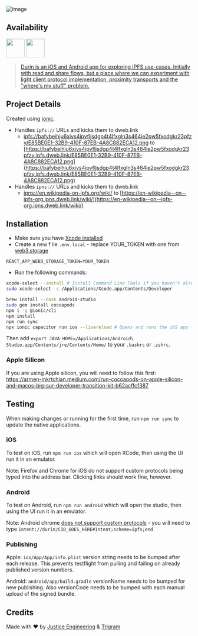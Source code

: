 ![image](https://user-images.githubusercontent.com/1844554/208213758-c967debb-2097-4967-9790-58545e73bd6f.png)

## Availability

[<img src="https://user-images.githubusercontent.com/1844554/208214016-4cdbe4e4-f7d6-4ad6-bfda-44d7d5e4ee6d.png" height="50">](https://apps.apple.com/us/app/durin/id1613391995)
[<img src="https://user-images.githubusercontent.com/1844554/208214017-ce2b9ed9-2f25-4d07-b6c6-5a7a41bc2dfe.png" height="50">](https://play.google.com/store/apps/details?id=ai.protocol.durin)

> [Durin is an iOS and Android app for exploring IPFS use-cases. Initially with read and share flows, but a place where we can experiment with light client protocol implementation, proximity transports and the "where's my stuff" problem.](https://twitter.com/dietrich/status/1540366578319081472)

## Project Details

Created using [ionic](https://ionicframework.com/docs/cli/commands/start).

- Handles `ipfs://` URLs and kicks them to dweb.link
  - [ipfs://bafybeihju6xivs4ipvfljsdgp4t4lfxgln3s464ie2pw5fxodgkr23pfzy/E85BE0E1-32B9-410F-87EB-4A8C882ECA12.png](ipfs://bafybeihju6xivs4ipvfljsdgp4t4lfxgln3s464ie2pw5fxodgkr23pfzy/E85BE0E1-32B9-410F-87EB-4A8C882ECA12.png) to [https://bafybeihju6xivs4ipvfljsdgp4t4lfxgln3s464ie2pw5fxodgkr23pfzy.ipfs.dweb.link/E85BE0E1-32B9-410F-87EB-4A8C882ECA12.png](https://bafybeihju6xivs4ipvfljsdgp4t4lfxgln3s464ie2pw5fxodgkr23pfzy.ipfs.dweb.link/E85BE0E1-32B9-410F-87EB-4A8C882ECA12.png)
- Handles `ipns://` URLs and kicks them to dweb.link
  - [ipns://en.wikipedia-on-ipfs.org/wiki/](ipns://en.wikipedia-on-ipfs.org/wiki/) to [https://en-wikipedia--on--ipfs-org.ipns.dweb.link/wiki/](https://en-wikipedia--on--ipfs-org.ipns.dweb.link/wiki/)

## Installation

- Make sure you have [Xcode installed](https://apps.apple.com/us/app/xcode/id497799835?mt=12)
- Create a new f ile `.env.local` - replace YOUR_TOKEN with one from [web3.storage](https://web3.storage)

```
REACT_APP_WEB3_STORAGE_TOKEN=YOUR_TOKEN
```

- Run the following commands:

```sh
xcode-select --install # Install Command Line Tools if you haven't already.
sudo xcode-select -s /Applications/Xcode.app/Contents/Developer

brew install --cask android-studio
sudo gem install cocoapods
npm i -g @ionic/cli
npm install
npm run sync
npx ionic capacitor run ios --livereload # Opens and runs the iOS app - you will pick which device to run it on. If you have a physical device plugged in, you can select that as well.
```

Then add `export JAVA_HOME=/Applications/Android\ Studio.app/Contents/jre/Contents/Home/` to your `.bashrc` or `.zshrc`.

### Apple Silicon

If you are using Apple silicon, you will need to follow this first: https://armen-mkrtchian.medium.com/run-cocoapods-on-apple-silicon-and-macos-big-sur-developer-transition-kit-b62acffc1387

## Testing

When making changes or running for the first time, run `npm run sync` to update the native applications.

### iOS

To test on iOS, run `npm run ios` which will open XCode, then using the UI run it in an emulator.

Note: Firefox and Chrome for iOS do not support custom protocols being typed into the address bar. Clicking links should work fine, however.

### Android

To test on Android, run `npm run android` which will open the studio, then using the UI run it in an emulator.

Note: Android chrome [does not support custom protocols](https://developer.chrome.com/docs/multidevice/android/intents/) - you will need to type `intent://durin/CID_GOES_HERE#Intent;scheme=ipfs;end`

### Publishing

Apple: `ios/App/App/info.plist` version string needs to be bumped after each release. This prevents testflight from pulling and failing on already published version numbers.

Android: `android/app/build.gradle` versionName needs to be bumped for new publishing. Also versionCode needs to be bumped with each manual upload of the signed bundle.

## Credits

Made with :heart: by [Justice Engineering](https://justice.engineering) & [Trigram](https://www.trigram.co/)
